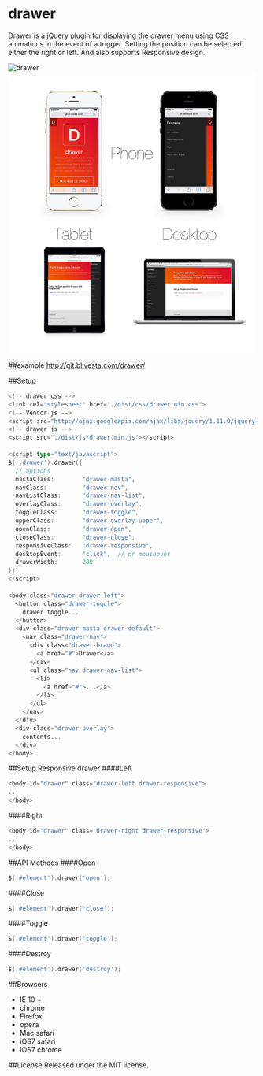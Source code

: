 drawer
===
Drawer is a jQuery plugin for displaying the drawer menu using CSS animations in the event of a trigger. Setting the position can be selected either the right or left. And also supports Responsive design.

![drawer](./src/images/drawer-sample.gif)
![drawer-image](./src/images/drawer-image.jpg)

##example
http://git.blivesta.com/drawer/

##Setup
~~~ go
<!-- drawer css -->
<link rel="stylesheet" href="./dist/css/drawer.min.css">
<!-- Vendor js -->
<script src="http://ajax.googleapis.com/ajax/libs/jquery/1.11.0/jquery.min.js"></script>
<!-- drawer js -->
<script src="./dist/js/drawer.min.js"></script>

<script type="text/javascript">
$('.drawer').drawer({
  // options
  mastaClass:        "drawer-masta",
  navClass:          "drawer-nav",
  navListClass:      "drawer-nav-list",
  overlayClass:      "drawer-overlay",
  toggleClass:       "drawer-toggle",
  upperClass:        "drawer-overlay-upper",
  openClass:         "drawer-open",
  closeClass:        "drawer-close",
  responsiveClass:   "drawer-responsive",
  desktopEvent:      "click",  // or mouseover 
  drawerWidth:       280
});
</script>

<body class="drawer drawer-left"> 
  <button class="drawer-toggle">
    drawer toggle...
  </button>
  <div class="drawer-masta drawer-default">
    <nav class="drawer-nav">
      <div class="drawer-brand">
        <a href="#">Drawer</a>
      </div>
      <ul class="nav drawer-nav-list">
        <li>
          <a href="#">...</a>
        </li>
      </ul>
    </nav>
  </div>
  <div class="drawer-overlay">
    contents...
  </div>
</body>
~~~


##Setup Responsive drawer
####Left
~~~ go
<body id="drawer" class="drawer-left drawer-responsive">
...
</body>
~~~

####Right
~~~ go
<body id="drawer" class="drawer-right drawer-responsive">
...
</body>
~~~


##API Methods
####Open
~~~ go
$('#element').drawer('open');
~~~

####Close
~~~ go
$('#element').drawer('close');
~~~

####Toggle
~~~ go
$('#element').drawer('toggle');
~~~

####Destroy
~~~ go
$('#element').drawer('destroy');
~~~ 

##Browsers
- IE 10 +
- chrome
- Firefox
- opera
- Mac safari
- iOS7 safari
- iOS7 chrome

##License
Released under the MIT license.

